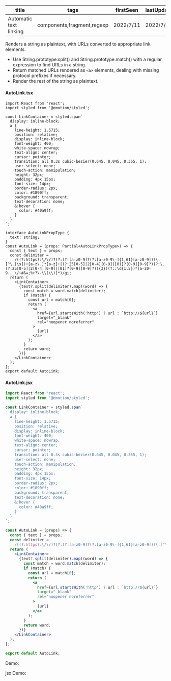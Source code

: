 | title                  | tags                       | firstSeen | lastUpdated |
| ---------------------- | -------------------------- | --------- | ----------- |
| Automatic text linking | components,fragment,regexp | 2022/7/11 | 2022/7/11   |

Renders a string as plaintext, with URLs converted to appropriate link elements.

- Use String.prototype.split() and String.prototype.match() with a regular expression to find URLs in a string.
- Return matched URLs rendered as `<a>` elements, dealing with missing protocol prefixes if necessary.
- Render the rest of the string as plaintext.

#### AutoLink.tsx

```tsx | pure
import React from 'react';
import styled from '@emotion/styled';

const LinkContainer = styled.span`
  display: inline-block;
  a {
    line-height: 1.5715;
    position: relative;
    display: inline-block;
    font-weight: 400;
    white-space: nowrap;
    text-align: center;
    cursor: pointer;
    transition: all 0.3s cubic-bezier(0.645, 0.045, 0.355, 1);
    user-select: none;
    touch-action: manipulation;
    height: 32px;
    padding: 4px 15px;
    font-size: 14px;
    border-radius: 2px;
    color: #1890ff;
    background: transparent;
    text-decoration: none;
    &:hover {
      color: #40a9ff;
    }
  }
`;

interface AutoLinkPropType {
  text: string;
}
const AutoLink = (props: Partial<AutoLinkPropType>) => {
  const { text } = props;
  const delimiter =
    /((?:https?:\/\/)?(?:(?:[a-z0-9]?(?:[a-z0-9\-]{1,61}[a-z0-9])?\.[^\.|\s])+[a-z\.]*[a-z]+|(?:25[0-5]|2[0-4][0-9]|[01]?[0-9][0-9]?)(?:\.(?:25[0-5]|2[0-4][0-9]|[01]?[0-9][0-9]?)){3})(?::\d{1,5})*[a-z0-9.,_\/~#&=;%+?\-\\(\\)]*)/gi;
  return (
    <LinkContainer>
      {text?.split(delimiter).map((word) => {
        const match = word.match(delimiter);
        if (match) {
          const url = match[0];
          return (
            <a
              href={url.startsWith('http') ? url : `http://${url}`}
              target="_blank"
              rel="noopener noreferrer"
            >
              {url}
            </a>
          );
        }
        return word;
      })}
    </LinkContainer>
  );
};
export default AutoLink;
```

#### AutoLink.jsx

```jsx | pure
import React from 'react';
import styled from '@emotion/styled';

const LinkContainer = styled.span`
  display: inline-block;
  a {
    line-height: 1.5715;
    position: relative;
    display: inline-block;
    font-weight: 400;
    white-space: nowrap;
    text-align: center;
    cursor: pointer;
    transition: all 0.3s cubic-bezier(0.645, 0.045, 0.355, 1);
    user-select: none;
    touch-action: manipulation;
    height: 32px;
    padding: 4px 15px;
    font-size: 14px;
    border-radius: 2px;
    color: #1890ff;
    background: transparent;
    text-decoration: none;
    &:hover {
      color: #40a9ff;
    }
  }
`;

const AutoLink = (props) => {
  const { text } = props;
  const delimiter =
    /((?:https?:\/\/)?(?:(?:[a-z0-9]?(?:[a-z0-9\-]{1,61}[a-z0-9])?\.[^\.|\s])+[a-z\.]*[a-z]+|(?:25[0-5]|2[0-4][0-9]|[01]?[0-9][0-9]?)(?:\.(?:25[0-5]|2[0-4][0-9]|[01]?[0-9][0-9]?)){3})(?::\d{1,5})*[a-z0-9.,_\/~#&=;%+?\-\\(\\)]*)/gi;
  return (
    <LinkContainer>
      {text?.split(delimiter).map((word) => {
        const match = word.match(delimiter);
        if (match) {
          const url = match[0];
          return (
            <a
              href={url.startsWith('http') ? url : `http://${url}`}
              target="_blank"
              rel="noopener noreferrer"
            >
              {url}
            </a>
          );
        }
        return word;
      })}
    </LinkContainer>
  );
};

export default AutoLink;
```

Demo:

<code src="./Demo.tsx" id="autolinkTsxDemo"></code>

jsx Demo:

<code src="./jsx/Demo.jsx" id="autolinkTsxDemo"></code>
